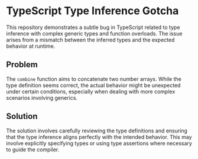 # TypeScript Type Inference Gotcha

This repository demonstrates a subtle bug in TypeScript related to type inference with complex generic types and function overloads. The issue arises from a mismatch between the inferred types and the expected behavior at runtime.

## Problem

The `combine` function aims to concatenate two number arrays. While the type definition seems correct, the actual behavior might be unexpected under certain conditions, especially when dealing with more complex scenarios involving generics.

## Solution

The solution involves carefully reviewing the type definitions and ensuring that the type inference aligns perfectly with the intended behavior. This may involve explicitly specifying types or using type assertions where necessary to guide the compiler.